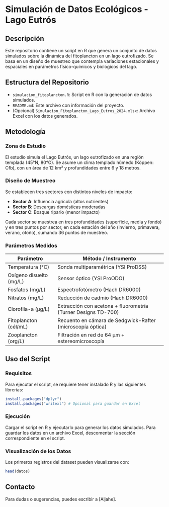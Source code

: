 # Simulación de Datos Ecológicos - Lago Eutrós

## Descripción
Este repositorio contiene un script en R que genera un conjunto de datos simulados sobre la dinámica del fitoplancton en un lago eutrofizado. Se basa en un diseño de muestreo que contempla variaciones estacionales y espaciales en parámetros físico-químicos y biológicos del lago.

## Estructura del Repositorio
- `simulacion_fitoplancton.R`: Script en R con la generación de datos simulados.
- `README.md`: Este archivo con información del proyecto.
- (Opcional) `Simulacion_Fitoplancton_Lago_Eutros_2024.xlsx`: Archivo Excel con los datos generados.

## Metodología

### Zona de Estudio
El estudio simula el Lago Eutrós, un lago eutrofizado en una región templada (45°N, 80°O). Se asume un clima templado húmedo (Köppen: Cfb), con un área de 12 km² y profundidades entre 6 y 18 metros.

### Diseño de Muestreo
Se establecen tres sectores con distintos niveles de impacto:
- **Sector A**: Influencia agrícola (altos nutrientes)
- **Sector B**: Descargas domésticas moderadas
- **Sector C**: Bosque ripario (menor impacto)

Cada sector se muestrea en tres profundidades (superficie, media y fondo) y en tres puntos por sector, en cada estación del año (invierno, primavera, verano, otoño), sumando 36 puntos de muestreo.

### Parámetros Medidos
| Parámetro            | Método / Instrumento |
|----------------------|---------------------|
| Temperatura (°C)    | Sonda multiparamétrica (YSI ProDSS) |
| Oxígeno disuelto (mg/L) | Sensor óptico (YSI ProODO) |
| Fosfatos (mg/L)     | Espectrofotómetro (Hach DR6000) |
| Nitratos (mg/L)     | Reducción de cadmio (Hach DR6000) |
| Clorofila-a (µg/L)  | Extracción con acetona + fluorometría (Turner Designs TD-700) |
| Fitoplancton (cél/mL) | Recuento en cámara de Sedgwick-Rafter (microscopía óptica) |
| Zooplancton (org/L) | Filtración en red de 64 µm + estereomicroscopía |

## Uso del Script

### Requisitos
Para ejecutar el script, se requiere tener instalado R y las siguientes librerías:
```r
install.packages("dplyr")
install.packages("writexl") # Opcional para guardar en Excel
```

### Ejecución
Cargar el script en R y ejecutarlo para generar los datos simulados.
Para guardar los datos en un archivo Excel, descomentar la sección correspondiente en el script.

### Visualización de los Datos
Los primeros registros del dataset pueden visualizarse con:
```r
head(datos)
```

## Contacto
Para dudas o sugerencias, puedes escribir a [Aljahe].

